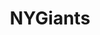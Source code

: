 ---
title: NYGiants
crosslinks:
- nfl
- EvilLeagueOfEvil
- livven
- Patriots
- CoalitionAgainstEvil
- NFL_Draft
- minnesotavikings
- NYYankees
- Saints
- nyjets
- oaklandraiders
- modnews
- sports
- SaltySportsFans
- nflstreams
- All
- PeopleFuckingDying
- lewronggeneration
- nyc
- place
---